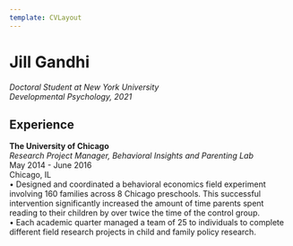 ```yaml
---
template: CVLayout
---
```


# Jill Gandhi

_Doctoral Student at New York University_  
_Developmental Psychology, 2021_

## Experience

**The University of Chicago**  
_Research Project Manager, Behavioral Insights and Parenting Lab_  
May 2014 - June 2016  
Chicago, IL  
• Designed and coordinated a behavioral economics field experiment involving 160
families across 8 Chicago preschools. This successful intervention significantly
increased the amount of time parents spent reading to their children by over
twice the time of the control group.  
• Each academic quarter managed a team of 25 to individuals to complete
different field research projects in child and family policy research.
